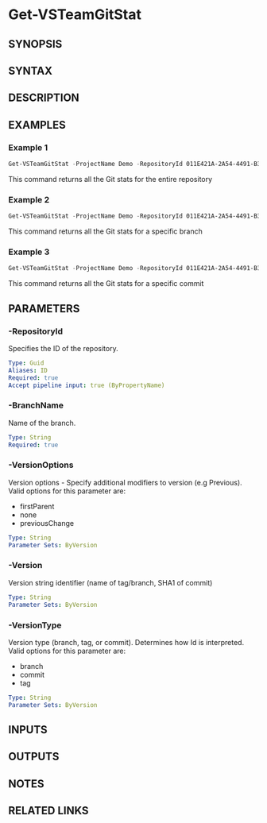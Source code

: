<!-- #include "./common/header.md" -->

# Get-VSTeamGitStat

## SYNOPSIS

<!-- #include "./synopsis/Get-VSTeamGitStat.md" -->

## SYNTAX

## DESCRIPTION

<!-- #include "./synopsis/Get-VSTeamGitStat.md" -->

## EXAMPLES

### Example 1

```powershell
Get-VSTeamGitStat -ProjectName Demo -RepositoryId 011E421A-2A54-4491-B370-9256AD8A1BDD
```

This command returns all the Git stats for the entire repository

### Example 2

```powershell
Get-VSTeamGitStat -ProjectName Demo -RepositoryId 011E421A-2A54-4491-B370-9256AD8A1BDD -BranchName develop
```

This command returns all the Git stats for a specific branch

### Example 3

```powershell
Get-VSTeamGitStat -ProjectName Demo -RepositoryId 011E421A-2A54-4491-B370-9256AD8A1BDD -BranchName develop -VersionType branch -Version 67cae2b029dff7eb3dc062b49403aaedca5bad8d
```

This command returns all the Git stats for a specific commit

## PARAMETERS

### -RepositoryId

Specifies the ID of the repository.

```yaml
Type: Guid
Aliases: ID
Required: true
Accept pipeline input: true (ByPropertyName)
```

### -BranchName

Name of the branch.

```yaml
Type: String
Required: true
```

### -VersionOptions

Version options - Specify additional modifiers to version (e.g Previous). Valid options for this parameter are:

- firstParent
- none
- previousChange

```yaml
Type: String
Parameter Sets: ByVersion
```

### -Version

Version string identifier (name of tag/branch, SHA1 of commit)

```yaml
Type: String
Parameter Sets: ByVersion
```

### -VersionType

Version type (branch, tag, or commit). Determines how Id is interpreted. Valid options for this parameter are:

- branch
- commit
- tag

```yaml
Type: String
Parameter Sets: ByVersion
```

<!-- #include "./params/projectName.md" -->

## INPUTS

## OUTPUTS

## NOTES

<!-- #include "./common/prerequisites.md" -->

## RELATED LINKS

<!-- #include "./common/related.md" -->
